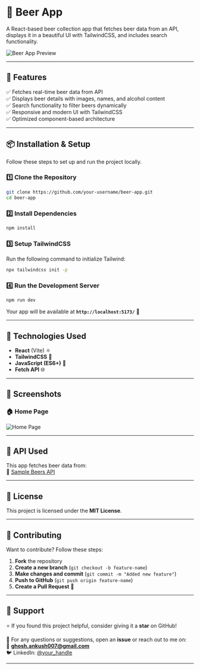 # 🍻 Beer App

A React-based beer collection app that fetches beer data from an API, displays it in a beautiful UI with TailwindCSS, and includes search functionality.

![Beer App Preview](https://via.placeholder.com/800x400?text=Beer+App+Preview)

---

## 🚀 Features

✅ Fetches real-time beer data from API  
✅ Displays beer details with images, names, and alcohol content  
✅ Search functionality to filter beers dynamically  
✅ Responsive and modern UI with TailwindCSS  
✅ Optimized component-based architecture  

---

## 📦 Installation & Setup

Follow these steps to set up and run the project locally.

### 1️⃣ Clone the Repository
```sh
git clone https://github.com/your-username/beer-app.git
cd beer-app
```

### 2️⃣ Install Dependencies
```sh
npm install
```

### 3️⃣ Setup TailwindCSS
Run the following command to initialize Tailwind:
```sh
npx tailwindcss init -p
```

### 4️⃣ Run the Development Server
```sh
npm run dev
```
Your app will be available at **`http://localhost:5173/`** 🚀

---

## 🔧 Technologies Used

- **React** (Vite) ⚛️  
- **TailwindCSS** 🎨  
- **JavaScript (ES6+)** 🚀  
- **Fetch API** 🌐  

---

## 📸 Screenshots

### 🏠 Home Page
![Home Page](https://via.placeholder.com/800x400?text=Home+Page)

---

## 🎯 API Used

This app fetches beer data from:  
🔗 [Sample Beers API](https://api.sampleapis.com/beers/ale)

---

## 📜 License

This project is licensed under the **MIT License**.

---

## 🤝 Contributing

Want to contribute? Follow these steps:

1. **Fork** the repository  
2. **Create a new branch** (`git checkout -b feature-name`)  
3. **Make changes and commit** (`git commit -m "Added new feature"`)  
4. **Push to GitHub** (`git push origin feature-name`)  
5. **Create a Pull Request** 🚀  

---

## 🙌 Support

⭐ If you found this project helpful, consider giving it a **star** on GitHub!  

💬 For any questions or suggestions, open an **issue** or reach out to me on:  
📧 **ghosh.ankush007@gmail.com**  
🐦 LinkedIn: [@your_handle](https://www.linkedin.com/in/ankush00/)  

---

